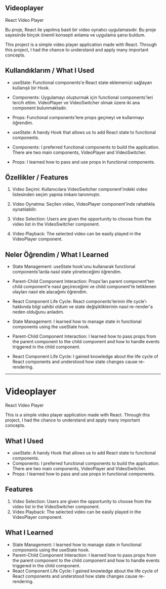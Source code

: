 ## Videoplayer
React Video Player

Bu proje, React ile yapılmış basit bir video oynatıcı uygulamasıdır. Bu proje sayesinde birçok önemli konsepti anlama ve uygulama şansı buldum.

This project is a simple video player application made with React. Through this project, I had the chance to understand and apply many important concepts.

## Kullandıklarım / What I Used

- useState: Functional components'e React state eklememizi sağlayan kullanışlı bir Hook.
- Components: Uygulamayı oluşturmak için functional components'leri tercih ettim. VideoPlayer ve VideoSwitcher olmak üzere iki ana component bulunmaktadır.
- Props: Functional components'lere props geçmeyi ve kullanmayı öğrendim.

- useState: A handy Hook that allows us to add React state to functional components.
- Components: I preferred functional components to build the application. There are two main components, VideoPlayer and VideoSwitcher.
- Props: I learned how to pass and use props in functional components.

## Özellikler / Features

1. Video Seçimi: Kullanıcılara VideoSwitcher component'indeki video listesinden seçim yapma imkanı tanınmıştır.
2. Video Oynatma: Seçilen video, VideoPlayer component'inde rahatlıkla oynatılabilir.

1. Video Selection: Users are given the opportunity to choose from the video list in the VideoSwitcher component.
2. Video Playback: The selected video can be easily played in the VideoPlayer component.

## Neler Öğrendim / What I Learned

- State Management: useState hook'unu kullanarak functional components'larda nasıl state yöneteceğimi öğrendim.
- Parent-Child Component Interaction: Props'ları parent component'ten child component'e nasıl geçireceğimi ve child component'te tetiklenen olayları nasıl ele alacağımı öğrendim.
- React Component Life Cycle: React components'lerinin life cycle'ı hakkında bilgi sahibi oldum ve state değişikliklerinin nasıl re-render'a neden olduğunu anladım.

- State Management: I learned how to manage state in functional components using the useState hook.
- Parent-Child Component Interaction: I learned how to pass props from the parent component to the child component and how to handle events triggered in the child component.
- React Component Life Cycle: I gained knowledge about the life cycle of React components and understood how state changes cause re-rendering.

---

# Videoplayer
React Video Player

This is a simple video player application made with React. Through this project, I had the chance to understand and apply many important concepts.

## What I Used

- useState: A handy Hook that allows us to add React state to functional components.
- Components: I preferred functional components to build the application. There are two main components, VideoPlayer and VideoSwitcher.
- Props: I learned how to pass and use props in functional components.

## Features

1. Video Selection: Users are given the opportunity to choose from the video list in the VideoSwitcher component.
2. Video Playback: The selected video can be easily played in the VideoPlayer component.

## What I Learned

- State Management: I learned how to manage state in functional components using the useState hook.
- Parent-Child Component Interaction: I learned how to pass props from the parent component to the child component and how to handle events triggered in the child component.
- React Component Life Cycle: I gained knowledge about the life cycle of React components and understood how state changes cause re-rendering.
```

